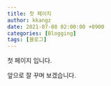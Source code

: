 ```yaml
---
title: 첫 페이지
author: kkangz
date: 2021-07-08 02:00:00 +0900
categories: [Blogging]
tags: [블로그]
---
```



첫 페이지 입니다. 

앞으로 잘 꾸며 보겠습니다.

